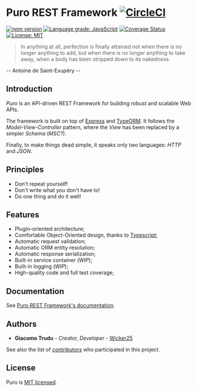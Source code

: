 # Puro REST Framework [![CircleCI](https://circleci.com/gh/puro-framework/puro-core.svg?style=svg)](https://circleci.com/gh/puro-framework/puro-core)

[![npm version](https://badge.fury.io/js/%40puro%2Fcore.svg)](https://badge.fury.io/js/%40puro%2Fcore)
[![Language grade: JavaScript](https://img.shields.io/lgtm/grade/javascript/g/puro-framework/puro-core.svg?logo=lgtm&logoWidth=18)](https://lgtm.com/projects/g/puro-framework/puro-core/context:javascript)
[![Coverage Status](https://coveralls.io/repos/github/puro-framework/puro-core/badge.svg?branch=master)](https://coveralls.io/github/puro-framework/puro-core?branch=master)
[![License: MIT](https://img.shields.io/badge/License-MIT-yellow.svg)](https://opensource.org/licenses/MIT)

> In anything at all, perfection is finally attained not when there is
no longer anything to add, but when there is no longer anything to take
away, when a body has been stripped down to its nakedness.

-- Antoine de Saint-Exupéry --

## Introduction

*Puro* is an API-driven REST Framework for building robust and scalable
Web APIs.

The framework is built on top of [Express](https://expressjs.com/) and
[TypeORM](https://github.com/typeorm/typeorm). It follows the *Model-View-Controller*
pattern, where the *View* has been replaced by a simpler *Schema* (*MSC*?).

Finally, to make things dead simple, it speaks only two languages: *HTTP* and *JSON*.

## Principles

- Don't repeat yourself!
- Don't write what you don't have to!
- Do one thing and do it well!

## Features

- Plugin-oriented architecture;
- Comfortable Object-Oriented design, thanks to [Typescript](https://www.typescriptlang.org/);
- Automatic request validation;
- Automatic ORM entity resolution;
- Automatic response serialization;
- Built-in service container (*WIP*);
- Built-in logging (*WIP*);
- High-quality code and full test coverage;

## Documentation

See [Puro REST Framework's documentation](https://docs.puro-framework.com/).

## Authors

* **Giacomo Trudu** - *Creator, Developer* - [Wicker25](https://github.com/Wicker25)

See also the list of [contributors](https://github.com/Wicker25/puro/contributors)
who participated in this project.

## License

Puro is [MIT licensed](LICENSE).
